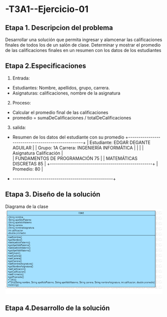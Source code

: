 # -T3A1--Ejercicio-01

## Etapa 1. Descripcion del problema  
Desarrollar una solución que permita ingresar y alamcenar las calificaciones 
finales de todos los de un salón de clase. Determinar y mostrar el promedio de las calificaciones finales en un resumen con los datos de los estudiantes              

## Etapa 2.Especificaciones 
1. Entrada:
- Estudiantes: Nombre, apellidos, grupo, carrera.
- Asignaturas: calificaciones, nombre de la asignatura

2. Proceso:
- Calcular el promedio final de las calificaciones  
- promedio = sumaDeCalificaciones / totalDeCalificaciones

3. salida:
- Resumen de los datos del estudiante con su promedio
 +---------------------------------------------------+
 |  Estudiante: EDGAR DEGANTE AGUILAR                |
 |  Grupo: 1A    Carrera: INGENIERÍA INFORMÁTICA     |
 |                                                   |
 |     Asignatura                      Calificación  |  
 |     FUNDAMENTOS DE PROGRAMACIÓN         75        |
 |     MATEMÁTICAS DISCRETAS               85        |
 +---------------------------------------------------+
 |     Promedio:                           80        |
 + --------------------------------------------------+
## Etapa 3. Diseño de la solución 
Diagrama de la clase 
![](https://github.com/rulos12/-T3A1--Ejercicio-01/blob/main/T3A1.png)
## Etapa 4.Desarrollo de la solución
